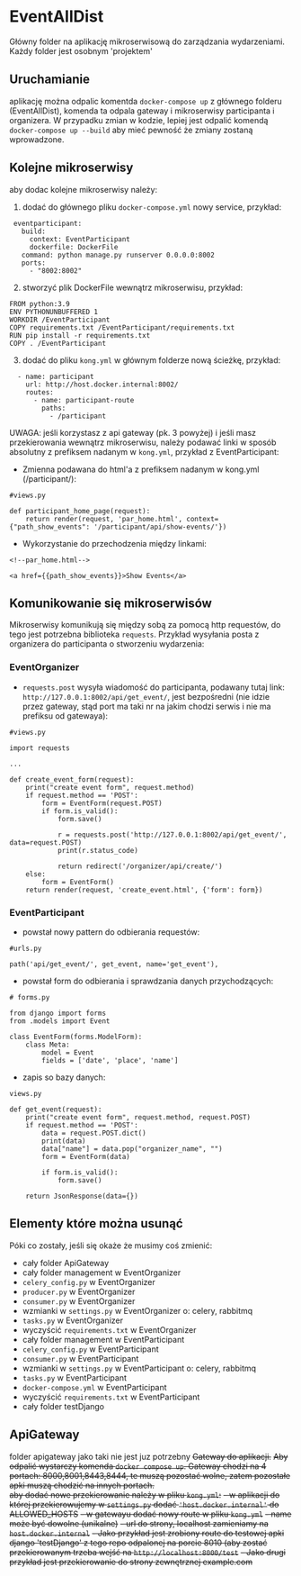 # EventAllDist
 Główny folder na aplikację mikroserwisową do zarządzania wydarzeniami. Każdy folder jest osobnym 'projektem'

 ## Uruchamianie
 aplikację można odpalic komentda `docker-compose up` z głównego folderu (EventAllDist), komenda ta odpala gateway i mikroserwisy participanta i organizera.
 W przypadku zmian w kodzie, lepiej jest odpalić komendą `docker-compose up --build` aby mieć pewność że zmiany zostaną wprowadzone.

 ## Kolejne mikroserwisy
 aby dodac kolejne mikroserwisy należy:
 1. dodać do głównego pliku `docker-compose.yml` nowy service, przykład:
 ```
  eventparticipant:
    build:
      context: EventParticipant
      dockerfile: DockerFile
    command: python manage.py runserver 0.0.0.0:8002
    ports:
      - "8002:8002" 
 ```
 2. stworzyć plik DockerFile wewnątrz mikroserwisu, przykład:
 ```
FROM python:3.9
ENV PYTHONUNBUFFERED 1
WORKDIR /EventParticipant
COPY requirements.txt /EventParticipant/requirements.txt
RUN pip install -r requirements.txt
COPY . /EventParticipant

 ```
 3. dodać do pliku `kong.yml` w głównym folderze nową ścieżkę, przykład:
```
  - name: participant
    url: http://host.docker.internal:8002/
    routes:
      - name: participant-route
        paths:
          - /participant
```
UWAGA: jeśli korzystasz z api gateway (pk. 3 powyżej) i jeśli masz przekierowania wewnątrz mikroserwisu, należy podawać linki w sposób absolutny z prefiksem nadanym w `kong.yml`, przykład z EventParticipant:
- Zmienna podawana do html'a z prefiksem nadanym w kong.yml (/participant/):
```
#views.py

def participant_home_page(request):
    return render(request, 'par_home.html', context={"path_show_events": '/participant/api/show-events/'})
```
- Wykorzystanie do przechodzenia między linkami:
```
<!--par_home.html-->

<a href={{path_show_events}}>Show Events</a>
```

## Komunikowanie się mikroserwisów
Mikroserwisy komunikują się między sobą za pomocą http requestów, do tego jest potrzebna biblioteka `requests`.
Przykład wysyłania posta z organizera do participanta o stworzeniu wydarzenia:
### EventOrganizer
- `requests.post` wysyła wiadomość do participanta, podawany tutaj link: `http://127.0.0.1:8002/api/get_event/`, jest bezpośredni (nie idzie przez gateway, stąd port ma taki nr na jakim chodzi serwis i nie ma prefiksu od gatewaya):
```
#views.py

import requests

...

def create_event_form(request):
    print("create event form", request.method)
    if request.method == 'POST':
        form = EventForm(request.POST)
        if form.is_valid():
            form.save()

            r = requests.post('http://127.0.0.1:8002/api/get_event/', data=request.POST)
            print(r.status_code)

            return redirect('/organizer/api/create/')
    else:
        form = EventForm()
    return render(request, 'create_event.html', {'form': form})
```

### EventParticipant
- powstał nowy pattern do odbierania requestów:
```
#urls.py

path('api/get_event/', get_event, name='get_event'),
```
- powstał form do odbierania i sprawdzania danych przychodzących:
```
# forms.py

from django import forms
from .models import Event

class EventForm(forms.ModelForm):
    class Meta:
        model = Event
        fields = ['date', 'place', 'name']

```
- zapis so bazy danych:
```
views.py

def get_event(request):
    print("create event form", request.method, request.POST)
    if request.method == 'POST':
        data = request.POST.dict()
        print(data)
        data["name"] = data.pop("organizer_name", "")
        form = EventForm(data)

        if form.is_valid():
            form.save()

    return JsonResponse(data={})
```

## Elementy które można usunąć
Póki co zostały, jeśli się okaże że musimy coś zmienić:
- cały folder ApiGateway
- cały folder management w EventOrganizer
- `celery_config.py` w EventOrganizer
- `producer.py` w EventOrganizer
- `consumer.py` w EventOrganizer
- wzmianki w `settings.py` w EventOrganizer o: celery, rabbitmq
- `tasks.py` w EventOrganizer
- wyczyścić `requirements.txt` w EventOrganizer
- cały folder management w EventParticipant
- `celery_config.py` w EventParticipant
- `consumer.py` w EventParticipant
- wzmianki w `settings.py` w EventParticipant o: celery, rabbitmq
- `tasks.py` w EventParticipant
- `docker-compose.yml` w EventParticipant
- wyczyścić `requirements.txt` w EventParticipant
- cały folder testDjango

 ## ApiGateway
 folder apigateway jako taki nie jest juz potrzebny
~~Gateway do aplikacji.~~
 ~~Aby odpalić wystarczy komenda `docker compose up`. Gateway chodzi na 4 portach: 8000,8001,8443,8444, te muszą pozostać wolne, zatem pozostałe apki muszą chodzić na innych portach.~~  
 ~~aby dodać nowe przekierowanie należy w pliku `kong.yml`:~~
 ~~- w aplikacji do której przekierowujemy w `settings.py` dodać `'host.docker.internal'` do ALLOWED_HOSTS~~
 ~~- w gatewayu dodać nowy route w pliku `kong.yml`~~
    ~~- name może być dowolne (unikalne)~~
    ~~- url do strony, localhost zamieniamy na `host.docker.internal`~~
 ~~- Jako przykład jest zrobiony route do testowej apki django 'testDjango' z tego repo odpalonej na porcie 8010 (aby zostać przekierowanym trzeba wejść na `http://localhost:8000/test`~~
 ~~- Jako drugi przykład jest przekierowanie do strony zewnętrznej example.com~~
